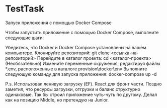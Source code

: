 # TestTask
Запуск приложения с помощью Docker Compose

Чтобы запустить приложение с помощью Docker Compose, выполните следующие шаги:

Убедитесь, что Docker и Docker Compose установлены на вашем компьютере.
Клонируйте репозиторий: git clone <ссылка-на-репозиторий>
Перейдите в каталог проекта: cd <каталог-проекта>
(Необязательно) Измените переменные окружения, редактируя файлы *.env, расположенные в каталоге provision\docker\env
Выполните следующую команду для запуска приложения: docker-compose up -d



P.s. Использовал ленивую загрузку (EF). 
React для фронт части.
Поздно заметил, что ресурсы загрузки, отгрузки и баланс структурно одинаковые. Так бы строил приложение чуть-чуть по другому.
Делал как на позицию Middle, но претендую на Junior.

